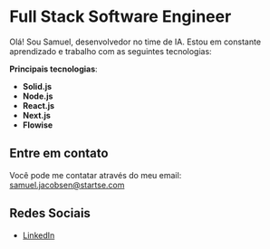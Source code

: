 # Full Stack Software Engineer

Olá! Sou Samuel, desenvolvedor no time de IA. Estou em constante aprendizado e trabalho com as seguintes tecnologias:

**Principais tecnologias**: 
- **Solid.js**
- **Node.js**
- **React.js**
- **Next.js**
- **Flowise**

## Entre em contato

Você pode me contatar através do meu email: samuel.jacobsen@startse.com

## Redes Sociais

- [LinkedIn](https://www.linkedin.com/in/samuel-jacobsen-7a397a203/)

